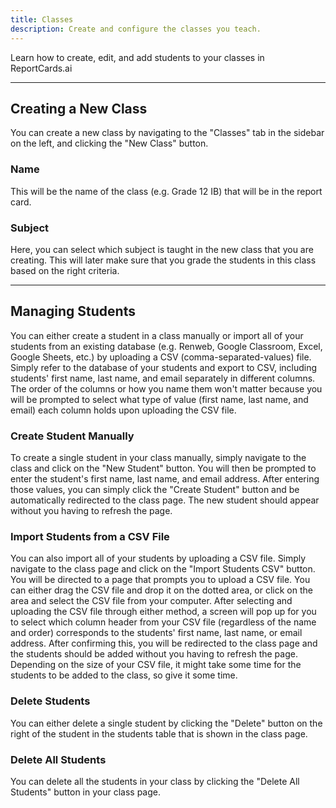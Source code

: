 ```yaml
---
title: Classes
description: Create and configure the classes you teach.
---
```


Learn how to create, edit, and add students to your classes in ReportCards.ai

---

## Creating a New Class

You can create a new class by navigating to the "Classes" tab in the sidebar on the left, and clicking the "New Class" button.

### Name 
This will be the name of the class (e.g. Grade 12 IB) that will be in the report card.

### Subject

Here, you can select which subject is taught in the new class that you are creating. This will later make sure that you grade the students in this class based on the right criteria.

---

## Managing Students

You can either create a student in a class manually or import all of your students from an existing database (e.g. Renweb, Google Classroom, Excel, Google Sheets, etc.) by uploading a CSV (comma-separated-values) file. Simply refer to the database of your students and export to CSV, including students' first name, last name, and email separately in different columns. The order of the columns or how you name them won't matter because you will be prompted to select what type of value (first name, last name, and email) each column holds upon uploading the CSV file.

### Create Student Manually

To create a single student in your class manually, simply navigate to the class and click on the "New Student" button. You will then be prompted to enter the student's first name, last name, and email address. After entering those values, you can simply click the "Create Student" button and be automatically redirected to the class page. The new student should appear without you having to refresh the page.

### Import Students from a CSV File

You can also import all of your students by uploading a CSV file. Simply navigate to the class page and click on the "Import Students CSV" button. You will be directed to a page that prompts you to upload a CSV file. You can either drag the CSV file and drop it on the dotted area, or click on the area and select the CSV file from your computer. After selecting and uploading the CSV file through either method, a screen will pop up for you to select which column header from your CSV file (regardless of the name and order) corresponds to the students' first name, last name, or email address. After confirming this, you will be redirected to the class page and the students should be added without you having to refresh the page. Depending on the size of your CSV file, it might take some time for the students to be added to the class, so give it some time.

### Delete Students

You can either delete a single student by clicking the "Delete" button on the right of the student in the students table that is shown in the class page.

### Delete All Students

You can delete all the students in your class by clicking the "Delete All Students" button in your class page.
